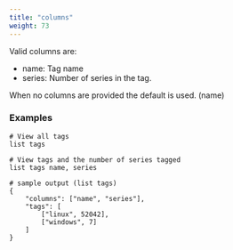 ```yaml
---
title: "columns"
weight: 73
---
```


Valid columns are:

- name: Tag name
- series: Number of series in the tag.

When no columns are provided the default is used. (name)

### Examples

	# View all tags
	list tags

	# View tags and the number of series tagged
	list tags name, series

	# sample output (list tags)
	{
		"columns": ["name", "series"],
		"tags": [
			["linux", 52042],
			["windows", 7]
        ]
    }
